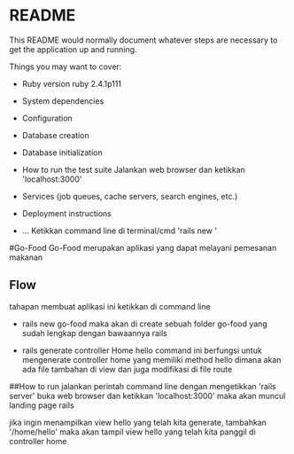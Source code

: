 # README

This README would normally document whatever steps are necessary to get the
application up and running.

Things you may want to cover:

* Ruby version
ruby 2.4.1p111

* System dependencies

* Configuration

* Database creation

* Database initialization

* How to run the test suite
Jalankan  web browser dan ketikkan 'localhost:3000'

* Services (job queues, cache servers, search engines, etc.)

* Deployment instructions

* ...
Ketikkan command line di terminal/cmd 'rails new <app-name>'

#Go-Food
Go-Food merupakan aplikasi yang dapat melayani pemesanan makanan

## Flow

tahapan membuat aplikasi ini ketikkan di command line
* rails new go-food
maka akan di create sebuah folder go-food yang sudah lengkap dengan bawaannya rails

* rails generate controller Home hello
command ini berfungsi untuk mengenerate controller home yang memiliki method hello
dimana akan ada file tambahan di view dan juga modifikasi di file route

##How to run
jalankan perintah command line dengan mengetikkan 'rails server'
buka web browser dan ketikkan 'localhost:3000'
maka akan muncul landing page rails

jika ingin menampilkan view hello yang telah kita generate,
tambahkan '/home/hello' maka akan tampil view hello yang telah kita panggil di controller home


